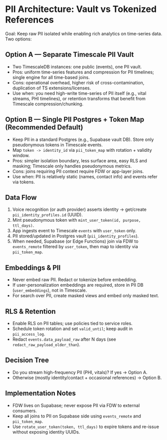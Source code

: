 # PII Architecture: Vault vs Tokenized References

Goal: Keep raw PII isolated while enabling rich analytics on time-series data. Two options:

## Option A — Separate Timescale PII Vault
- Two TimescaleDB instances: one public (events), one PII vault.
- Pros: uniform time-series features and compression for PII timelines; single engine for all time-based joins.
- Cons: operational overhead, higher risk of cross-contamination, duplication of TS extensions/licenses.
- Use when: you need high-write time-series of PII itself (e.g., vital streams, PHI timelines), or retention transforms that benefit from Timescale compression/chunking.

## Option B — Single PII Postgres + Token Map (Recommended Default)
- Keep PII in a standard Postgres (e.g., Supabase vault DB). Store only pseudonymous tokens in Timescale events.
- Map `token -> identity_id` via `pii_token_map` with rotation + validity window.
- Pros: simpler isolation boundary, less surface area, easy RLS and masking; Timescale only handles pseudonymous metrics.
- Cons: joins requiring PII context require FDW or app-layer joins.
- Use when: PII is relatively static (names, contact info) and events refer via tokens.

## Data Flow
1. Voice recognition (or auth provider) asserts identity → get/create `pii_identity_profiles.id` (UUID).
2. Mint pseudonymous token with `mint_user_token(id, purpose, ttl_days)`.
3. App ingests event to Timescale `events` with `user_token` only.
4. PII stored/updated in Postgres vault (`pii_identity_profiles`).
5. When needed, Supabase (or Edge Functions) join via FDW to `events_remote` filtered by `user_token`, then map to identity via `pii_token_map`.

## Embeddings & PII
- Never embed raw PII. Redact or tokenize before embedding.
- If user-personalization embeddings are required, store in PII DB (`user_embeddings`), not in Timescale.
- For search over PII, create masked views and embed only masked text.

## RLS & Retention
- Enable RLS on PII tables; use policies tied to service roles.
- Schedule token rotation and set `valid_until`; keep audit in `pii_access_log`.
- Redact `events.data_payload_raw` after N days (see `redact_raw_payload_older_than`).

## Decision Tree
- Do you stream high-frequency PII (PHI, vitals)? If yes → Option A.
- Otherwise (mostly identity/contact + occasional references) → Option B.

## Implementation Notes
- FDW lives on Supabase; never expose PII via FDW to external consumers.
- Keep all joins to PII on Supabase side using `events_remote` and `pii_token_map`.
 - Use `rotate_user_token(token, ttl_days)` to expire tokens and re-issue without exposing identity UUIDs.
